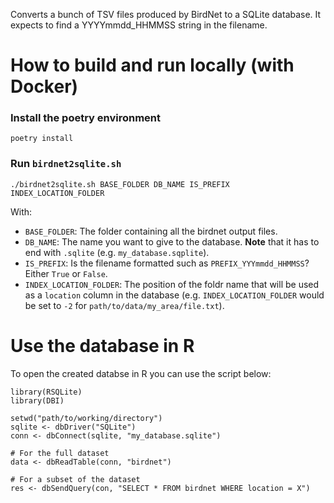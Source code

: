 Converts a bunch of TSV files produced by BirdNet to a SQLite database.
It expects to find a YYYYmmdd_HHMMSS string in the filename.

# How to build and run locally (with Docker)

### Install the poetry environment

```
poetry install
```

### Run `birdnet2sqlite.sh`

`./birdnet2sqlite.sh BASE_FOLDER DB_NAME IS_PREFIX INDEX_LOCATION_FOLDER`

With:

- `BASE_FOLDER`: The folder containing all the birdnet output files.
- `DB_NAME`: The name you want to give to the database. **Note** that it has to end with `.sqlite` (e.g. `my_database.sqplite`).
- `IS_PREFIX`: Is the filename formatted such as `PREFIX_YYYmmdd_HHMMSS`? Either `True` or `False`.
- `INDEX_LOCATION_FOLDER`: The position of the foldr name that will be used as a `location` column in the database (e.g. `INDEX_LOCATION_FOLDER` would be set to `-2` for `path/to/data/my_area/file.txt`).


# Use the database in R

To open the created databse in R you can use the script below:

```
library(RSQLite)
library(DBI)

setwd("path/to/working/directory")
sqlite <- dbDriver("SQLite")
conn <- dbConnect(sqlite, "my_database.sqlite")

# For the full dataset
data <- dbReadTable(conn, "birdnet")

# For a subset of the dataset
res <- dbSendQuery(con, "SELECT * FROM birdnet WHERE location = X")
```
